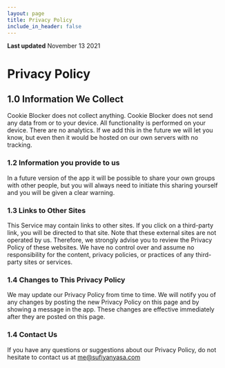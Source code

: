 ```yaml
---
layout: page
title: Privacy Policy
include_in_header: false
---
```


**Last updated**
November 13 2021

# Privacy Policy

## 1.0 Information We Collect
Cookie Blocker does not collect anything. Cookie Blocker does not send any data from or to your device. All functionality is performed on your device. There are no analytics. If we add this in the future we will let you know, but even then it would be hosted on our own servers with no tracking.

### 1.2 Information you provide to us
In a future version of the app it will be possible to share your own groups with other people, but you will always need to initiate this sharing yourself and you will be given a clear warning.

### 1.3 Links to Other Sites
This Service may contain links to other sites. If you click on a third-party link, you will be directed to that site. Note that these external sites are not operated by us. Therefore, we strongly advise you to review the Privacy Policy of these websites. We have no control over and assume no responsibility for the content, privacy policies, or practices of any third-party sites or services.

### 1.4 Changes to This Privacy Policy
We may update our Privacy Policy from time to time. We will notify you of any changes by posting the new Privacy Policy on this page and by showing a message in the app. These changes are effective immediately after they are posted on this page.

### 1.4 Contact Us
If you have any questions or suggestions about our Privacy Policy, do not hesitate to contact us at me@sufiyanyasa.com

